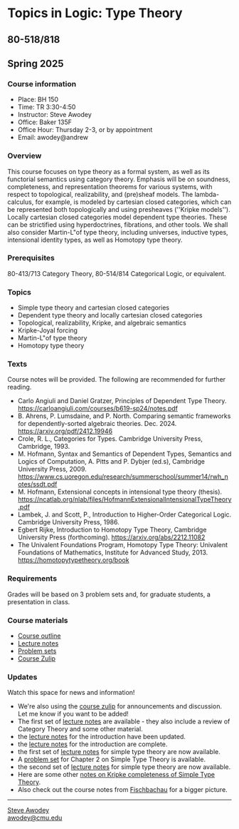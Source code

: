 # Topics in Logic: Type Theory
## 80-518/818
## Spring 2025

### Course information

- Place: BH 150
- Time: TR 3:30-4:50
- Instructor: Steve Awodey
- Office: Baker 135F
- Office Hour: Thursday 2-3, or by appointment
- Email: awodey@andrew


### Overview
This course focuses on type theory as a formal system, as well as its functorial semantics using category theory.  Emphasis will be on soundness, completeness, and representation theorems for various systems, with respect to topological, realizability, and (pre)sheaf models.  The lambda-calculus, for example, is modeled by cartesian closed categories, which can be represented both topologically and using presheaves (''Kripke models''). Locally cartesian closed categories model dependent type theories.  These can be strictified using hyperdoctrines, fibrations, and other tools.  We shall also consider Martin-L"of type theory, including universes, inductive types, intensional identity types, as well as Homotopy type theory.

### Prerequisites
80-413/713 Category Theory,  80-514/814 Categorical Logic, or equivalent.

### Topics

- Simple type theory and cartesian closed categories
- Dependent type theory and locally cartesian closed categories
- Topological, realizability, Kripke, and algebraic semantics
- Kripke-Joyal forcing
- Martin-L"of type theory
- Homotopy type theory

### Texts

Course notes will be provided. The following are recommended for further reading. 

- Carlo Angiuli and Daniel Gratzer, Principles of Dependent Type Theory. https://carloangiuli.com/courses/b619-sp24/notes.pdf
- B. Ahrens, P. Lumsdaine, and P. North. Comparing semantic frameworks for dependently-sorted algebraic theories. Dec. 2024. https://arxiv.org/pdf/2412.19946
- Crole, R. L., Categories for Types. Cambridge University Press, Cambridge, 1993.
- M. Hofmann, Syntax and Semantics of Dependent Types, Semantics and Logics of Computation, A. Pitts and P. Dybjer (ed.s), Cambridge University Press, 2009. https://www.cs.uoregon.edu/research/summerschool/summer14/rwh_notes/ssdt.pdf
- M. Hofmann, Extensional concepts in intensional type theory (thesis). https://ncatlab.org/nlab/files/HofmannExtensionalIntensionalTypeTheory.pdf
- Lambek, J. and Scott, P., Introduction to Higher-Order Categorical Logic. Cambridge University Press, 1986.
- Egbert Rijke, Introduction to Homotopy Type Theory, Cambridge University Press (forthcoming).
https://arxiv.org/abs/2212.11082
- The Univalent Foundations Program, Homotopy Type Theory: Univalent Foundations of Mathematics, Institute for Advanced Study, 2013. https://homotopytypetheory.org/book


### Requirements

Grades will be based on 3 problem sets and, for graduate students, a presentation in class.

### Course materials

- [Course outline](./outline/)
- [Lecture notes](/typetheory/notes/)
- [Problem sets](/typetheory/hw/)
- [Course Zulip](https://baker.hott.dev/#narrow/stream/48-Type-Theory-Course)

### Updates
Watch this space for news and information!
- We're also using the [course zulip](https://baker.hott.dev/#narrow/stream/48-Type-Theory-Course) for announcements and discussion. Let me know if you want to be added!
- The first set of [lecture notes](/typetheory/notes/typetheory1.pdf) are available - they also include a review of Category Theory and some other material.
- the [lecture notes](/typetheory/notes/typetheory1.pdf) for the introduction have been updated.
- the [lecture notes](/typetheory/notes/typetheory1.pdf) for the introduction are complete.
- the first set of [lecture notes](/typetheory/notes/typetheory2a.pdf) for simple type theory are now available.
- A [problem set](/typetheory/hw/tthw1.pdf) for Chapter 2 on Simple Type Theory is available. 
- the second set of [lecture notes](/typetheory/notes/typetheory2b.pdf) for simple type theory are now available.
- Here are some other [notes on Kripke completeness of Simple Type Theory](/typetheory/notes/KripkeSTT.pdf).
- Also check out the course notes from [Fischbachau](../fischbachau/) for a bigger picture.
<!---
- The [lecture notes](/catlog/notes/catlog1.pdf) for (the first half of) Chapter 1 on Algebraic Theories are available.  
- The [lecture notes](/catlog/notes/catlog1.pdf) for Chapter 1 on Algebraic Theories are now complete. 
- Some possible grad student topics are being compiled [here](/catlog/hw/).    
- The first problem set is due on Tuesday 13 February, in class.
- A [problem set](/catlog/hw/catloghw2.pdf) for Chapter 2 on Propositional Logic is available.
- The notes on [propositional logic](/catlog/notes/catlog2.pdf) are now complete.
- The second problem set is due in class on Tuesday 12 March.
- The first section of the notes on [first-order logic](/catlog/notes/catlog3A.pdf) are now online.
- The third problem set is due in class on Tuesday 9 April.
- The notes on [first-order logic](/catlog/notes/catlog3.pdf) are now complete.
- Graduate student lectures will be in the last week of the semester, April 23 and 25.
- The notes on [first-order logic](/catlog/notes/catlog3.pdf) now include a final section on hyperdoctrines.
- The first half of the notes on [simple type theory](/catlog/notes/catlog4A.pdf) are now online.
- The notes on [type theory](/catlog/notes/catlog4.pdf), including a section on dependent types, are now complete and available online.
- The fourth and final [problem set](/catlog/hw/catloghw4.pdf) for undergraduates is now online.
- Students lectures will be in the last 2 weeks of the semester, April 17, 19, 25, and 27.

-->

<hr WIDTH="100%">
<div CLASS="bottom"><a href="http://www.andrew.cmu.edu/~awodey/"></a></div>


<p CLASS="bottom"><a href="http://www.andrew.cmu.edu/~awodey/">Steve Awodey</a>
<br><a href="mailto:awodey@cmu.edu">awodey@cmu.edu</a>
